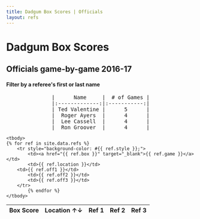 ```yaml
---
title: Dadgum Box Scores | Officials
layout: refs
---
```


# Dadgum Box Scores 

## Officials game-by-game 2016-17

#### Filter by a referee's first or last name

<pre style="text-align: center">
|      Name     |  # of Games |
|:-------------:|:-----------:|
| Ted Valentine |      5      |
|  Roger Ayers  |      4      |
|  Lee Cassell  |      4      |
|  Ron Groover  |      4      |
</pre>

<table id="example" class="display center" cellspacing="0" width="100%">
	<thead>
         <tr> 
           <th data-sortable="false">Box Score</th>
           <th >Location ↑↓</th>
           <th data-sortable="false">Ref 1</th>
           <th data-sortable="false">Ref 2</th>
           <th data-sortable="false">Ref 3</th>
         </tr>
     </thead>

    <tbody>
	{% for ref in site.data.refs %}
		<tr style="background-color: #{{ ref.style }};">
  			<td><a href="{{ ref.box }}" target="_blank">{{ ref.game }}</a></td>
  			<td>{{ ref.location }}</td> 
        <td>{{ ref.off1 }}</td> 
  			<td>{{ ref.off2 }}</td>
  			<td>{{ ref.off3 }}</td>
        </tr>
  			{% endfor %}
    </tbody>
</table>


